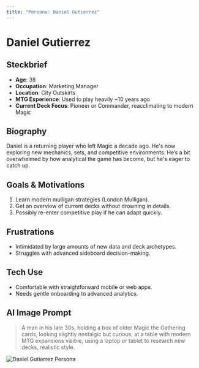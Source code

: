 ```yaml
---
title: "Persona: Daniel Gutierrez"
---
```


# Daniel Gutierrez

## Steckbrief
- **Age**: 38
- **Occupation**: Marketing Manager
- **Location**: City Outskirts
- **MTG Experience**: Used to play heavily ~10 years ago
- **Current Deck Focus**: Pioneer or Commander, reacclimating to modern Magic

## Biography
Daniel is a returning player who left Magic a decade ago. He's now exploring new mechanics, sets, and competitive environments. He’s a bit overwhelmed by how analytical the game has become, but he's eager to catch up.

## Goals & Motivations
1. Learn modern mulligan strategies (London Mulligan).
2. Get an overview of current decks without drowning in details.
3. Possibly re-enter competitive play if he can adapt quickly.

## Frustrations
- Intimidated by large amounts of new data and deck archetypes.
- Struggles with advanced sideboard decision-making.

## Tech Use
- Comfortable with straightforward mobile or web apps.
- Needs gentle onboarding to advanced analytics.

## AI Image Prompt
> A man in his late 30s, holding a box of older Magic the Gathering cards, looking slightly nostalgic but curious, at a table with modern MTG expansions visible, using a laptop or tablet to research new decks, realistic style.

![Daniel Gutierrez Persona](../images/daniel-persona.webp "Daniel Gutierrez Persona")

